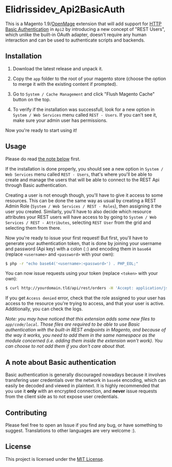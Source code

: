 # Elidrissidev_Api2BasicAuth

This is a Magento 1.9/[OpenMage](https://github.com/openmage/magento-lts) extension that will add support for [HTTP Basic Authentication](https://datatracker.ietf.org/doc/html/rfc7617) in `Api2` by introducing a new concept of "REST Users", which unlike the built-in OAuth adapter, doesn't require any human interaction and can be used to authenticate scripts and backends.

## Installation

1. Download the latest release and unpack it.

2. Copy the `app` folder to the root of your magento store (choose the option to merge it with the existing content if prompted).

3. Go to `System / Cache Management` and click "Flush Magento Cache" button on the top.

4. To verify if the installation was successfull, look for a new option in `System / Web Services` menu called `REST - Users`. If you can't see it, make sure your admin user has permissions.

Now you're ready to start using it!

## Usage

Please do read [the note below](#a-note-about-basic-authentication) first.

If the installation is done properly, you should see a new option in `System / Web Services` menu called `REST - Users`, that's where you'll be able to create and manage the users that will be able to connect to the REST Api through Basic authentication.

Creating a user is not enough though, you'll have to give it access to some resources. This can be done the same way as usual by creating a REST Admin Role (`System / Web Services / REST - Roles`), then assigning it the user you created.
Similarly, you'll have to also decide which resource attributes your REST users will have access to by going to `System / Web Services / REST - Attributes`, selecting `REST User` from the grid and selecting them from there.

Now you're ready to issue your first request! But first, you'll have to generate your authentication token, that is done by joining your username and password (Api key) with a colon (`:`) and encoding them in `base64` (replace `<username>` and `<password>` with your own):

```sh
$ php -r "echo base64('<username>:<password>') . PHP_EOL;"
```

You can now issue requests using your token (replace `<token>` with your own):

```sh
$ curl http://yourdomain.tld/api/rest/orders -H 'Accept: application/json' -H 'Authorization: Basic <token>'
```

If you get `Access denied` error, check that the role assigned to your user has access to the resource you're trying to access, and that your user is active. Additionally, you can check the logs.

*Note: you may have noticed that this extension adds some new files to `app/code/local`. Those files are required to be able to use Basic authentication with the built-in REST endpoints in Magento, and because of the way it works, you need to add them in the same namespace as the module concerned (i.e. adding them inside the extension won't work). You can choose to not add them if you don't care about that.*

## A note about Basic authentication

Basic authentication is generally discouraged nowadays because it involves transfering user credentials over the network in `base64` encoding, which can easily be decoded and viewed in plaintext. It is highly recommended that you use it **only** with an encrypted connection, and **never** issue requests from the client side as to not expose user credentials.

## Contributing

Please feel free to open an Issue if you find any bug, or have something to suggest. Translations to other languages are very welcome :).

## License

This project is licensed under the [MIT License](LICENSE).
